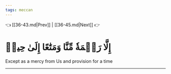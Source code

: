```yaml
---
tags: meccan
---
```


👈 [[36-43.md|Prev]] | [[36-45.md|Next]] 👉

# إِلَّا رَحۡمَةٗ مِّنَّا وَمَتَٰعًا إِلَىٰ حِينٖ

Except as a mercy from Us and provision for a time

---

